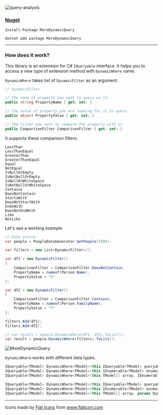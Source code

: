 ![query-analysis](https://user-images.githubusercontent.com/8418700/140911412-9fee2581-b96c-4e7b-ba99-a0127321a335.png)

### [Nuget](https://www.nuget.org/packages/MoreDynamicQuery/)

```
Install-Package MoreDynamicQuery

dotnet add package MoreDynamicQuery
```

<hr/>

### How does it work?

This library is an extension for C# `IQueryable` interface. It helps you to access a new type of extension method with `DynamicWhere` name.

`DynamicWhere` takes list of `DynamicFilter` as an argument.

```cs
// DynamicFilter

// The name of property you want to query on it.
public string PropertyName { get; set; }

// The value of property you are looking for it in query.
public object PropertyValue { get; set; }

// The filter you want to compare the property with it.        
public ComparisonFilter ComparisonFilter { get; set; }
```

It supports these comparison filters:

```
LessThan
LessThanEqual
GreaterThan
GreaterThanEqual
Equal
NotEqual
IsNullOrEmpty
IsNotNullOrEmpty
IsNullOrWhiteSpace
IsNotNullOrWhiteSpace
Contains
DoesNotContain
StartsWith
DoesNotStartWith
EndsWith
DoesNotEndWith
Like
NotLike
```

Let's see a working example

```cs
// Data source
var people = PeopleDataGenerator.GetPeople(2500);

var filters = new List<DynamicFilter>();

var df1 = new DynamicFilter()
{
    ComparisonFilter = ComparisonFilter.DoesNotContain,
    PropertyName = nameof(Person.Name),
    PropertyValue = "h"
};

var df2 = new DynamicFilter()
{
    ComparisonFilter = ComparisonFilter.Contains,
    PropertyName = nameof(Person.FamilyName),
    PropertyValue = "f"
};

filters.Add(df1);
filters.Add(df2);

// var result = people.DynamicWhere(df1, df2).ToList();
var result = people.DynamicWhere(filters).ToList();
```

![MoreDynamicQuery](https://user-images.githubusercontent.com/8418700/141125107-9409724b-9165-4cee-9ef6-3e72f6194bf0.png)

`DynamicWhere` works with different data types.

```cs
IQueryable<TModel> DynamicWhere<TModel>(this IQueryable<TModel> queryable, IEnumerable<DynamicFilter> dynamicFilters)
IQueryable<TModel> DynamicWhere<TModel>(this IEnumerable<TModel> enumerable, IEnumerable<DynamicFilter> dynamicFilters)
IQueryable<TModel> DynamicWhere<TModel>(this TModel[] array, IEnumerable<DynamicFilter> dynamicFilters)

IQueryable<TModel> DynamicWhere<TModel>(this IQueryable<TModel> queryable, params DynamicFilter[] dynamicFilters)
IQueryable<TModel> DynamicWhere<TModel>(this IEnumerable<TModel> enumerable, params DynamicFilter[] dynamicFilters)
IQueryable<TModel> DynamicWhere<TModel>(this TModel[] array, params DynamicFilter[] dynamicFilters)
```

<hr/>
<div>Icons made by <a href="https://www.flaticon.com/authors/flat-icons" title="Flat Icons">Flat Icons</a> from <a href="https://www.flaticon.com/" title="Flaticon">www.flaticon.com</a></div>
